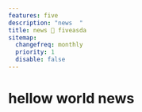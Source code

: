 ```yaml
---
features: five
description: "news  "
title: news 🦖 fiveasda
sitemap:
  changefreq: monthly
  priority: 1
  disable: false
---
```


# hellow world news
